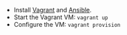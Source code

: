 * Install [Vagrant](http://docs.vagrantup.com/v2/installation/) and [Ansible](http://docs.ansible.com/intro_installation.html).
* Start the Vagrant VM: `vagrant up`
* Configure the VM: `vagrant provision`